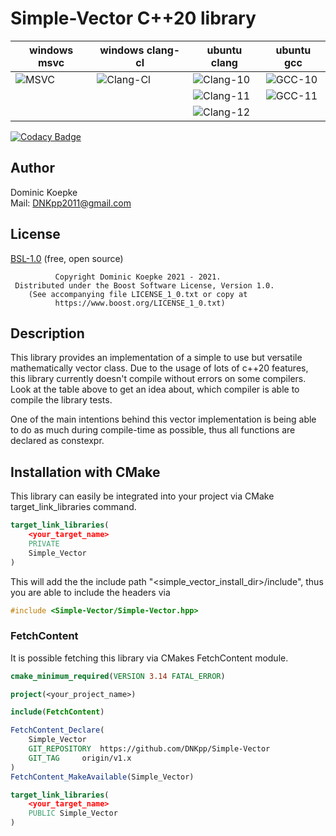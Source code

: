 # Simple-Vector C++20 library

|windows msvc | windows clang-cl | ubuntu clang | ubuntu gcc|
-------------|------------------|--------------|--------------
| ![MSVC](https://github.com/DNKpp/Simple-Vector/workflows/Build%20&%20Test%20-%20MSVC/badge.svg) | ![Clang-Cl](https://github.com/DNKpp/Simple-Vector/workflows/Build%20&%20Test%20-%20Clang-Cl/badge.svg) | ![Clang-10](https://github.com/DNKpp/Simple-Vector/workflows/Build%20&%20Test%20-%20Clang-10/badge.svg) | ![GCC-10](https://github.com/DNKpp/Simple-Vector/workflows/Build%20&%20Test%20-%20GCC-10/badge.svg) |
|			|					| ![Clang-11](https://github.com/DNKpp/Simple-Vector/actions/workflows/build_and_test-Clang-11.yml/badge.svg) | ![GCC-11](https://github.com/DNKpp/Simple-Vector/actions/workflows/build_and_test-GCC-11.yml/badge.svg) |
|			|					| ![Clang-12](https://github.com/DNKpp/Simple-Vector/actions/workflows/build_and_test-Clang-12.yml/badge.svg) |	|

[![Codacy Badge](https://app.codacy.com/project/badge/Grade/ba448bbe4bc04b6289e24d302b68ef44)](https://www.codacy.com/gh/DNKpp/Simple-Vector/dashboard?utm_source=github.com&amp;utm_medium=referral&amp;utm_content=DNKpp/Simple-Vector&amp;utm_campaign=Badge_Grade)

## Author
Dominic Koepke  
Mail: [DNKpp2011@gmail.com](mailto:dnkpp2011@gmail.com)

## License

[BSL-1.0](https://github.com/DNKpp/Simple-Log/blob/master/LICENSE_1_0.txt) (free, open source)

```text
          Copyright Dominic Koepke 2021 - 2021.
 Distributed under the Boost Software License, Version 1.0.
    (See accompanying file LICENSE_1_0.txt or copy at
          https://www.boost.org/LICENSE_1_0.txt)
```

## Description
This library provides an implementation of a simple to use but versatile mathematically vector class. Due to the usage of lots of c++20 features, this library currently doesn't compile without errors on some compilers. Look at the table above to get an idea about, which compiler is able to compile the library tests.

One of the main intentions behind this vector implementation is being able to do as much during compile-time as possible, thus all functions are declared as constexpr.

## Installation with CMake
This library can easily be integrated into your project via CMake target_link_libraries command.

```cmake
target_link_libraries(
	<your_target_name>
	PRIVATE
	Simple_Vector
)
```
This will add the the include path "<simple_vector_install_dir>/include", thus you are able to include the headers via
```cpp
#include <Simple-Vector/Simple-Vector.hpp>
```

### FetchContent
It is possible fetching this library via CMakes FetchContent module.

```cmake
cmake_minimum_required(VERSION 3.14 FATAL_ERROR)

project(<your_project_name>)

include(FetchContent)

FetchContent_Declare(
	Simple_Vector
	GIT_REPOSITORY	https://github.com/DNKpp/Simple-Vector
	GIT_TAG		origin/v1.x
)
FetchContent_MakeAvailable(Simple_Vector)

target_link_libraries(
	<your_target_name>
	PUBLIC Simple_Vector
)
```